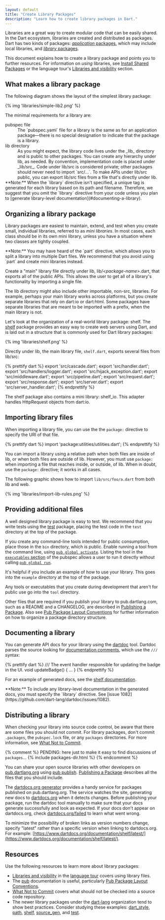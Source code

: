 ```yaml
---
layout: default
title: "Create Library Packages"
description: "Learn how to create library packages in Dart."
---
```


Libraries are a great way to create modular code that can
be easily shared. In the Dart ecosystem,
libraries are created and distributed as packages.
Dart has two kinds of packages:
[_application_ packages](/tools/pub/glossary#application-package),
which may include local libraries, and
[_library_ packages](/tools/pub/glossary#library-package).

This document explains how to create a library package
and points you to further resources.
For information on _using_ libraries, see
[Install Shared Packages](/tutorials/libraries/shared-pkgs) or the
language tour's
[Libraries and visibility](/guides/language/language-tour#libraries-and-visibility)
section.

## What makes a library package

The following diagram shows the layout of the simplest
library package:

{% img 'libraries/simple-lib2.png' %}

The minimal requirements for a library are:

<dl markdown="1">

<dt markdown="1">
pubspec file
</dt>
<dd markdown="1">
The `pubspec.yaml` file for a library is the same
as for an application package&mdash;there is no special
designation to indicate that the package is a library.
</dd>

<dt markdown="1">
lib directory
</dt>
<dd markdown="1">
As you might expect, the library code lives under the _lib_
directory and is public to other packages.
You can create any hierarchy under lib, as needed.
By convention, implementation code is placed under _lib/src_.
Code under lib/src is considered private;
other packages should never need to import `src/...`.
To make APIs under lib/src public, you can export lib/src files
from a file that's directly under lib.
</dd>

<aside class="alert alert-info" markdown="1">
**Note:**
When the `library` directive isn't specified, a unique
tag is generated for each library based on its path and filename.
Therefore, we suggest that you omit the `library` directive from
your code unless you plan to
[generate library-level documentation](#documenting-a-library).
</aside>

</dl>

## Organizing a library package

Library packages are easiest to maintain, extend, and test
when you create small, individual libraries, referred to as
_mini libraries_.
In most cases, each class should be in its own mini library, unless
you have a situation where two classes are tightly coupled.

<aside class="alert alert-info" markdown="1">
**Note:** You may have heard of the `part` directive, which allows
you to split a library into multiple Dart files. We recommend
that you avoid using `part` and create mini libraries instead.
</aside>

Create a "main" library file directly under lib,
lib/_&lt;package-name&gt;_.dart, that
exports all of the public APIs.
This allows the user to get all of a library's functionality
by importing a single file.

The lib directory might also include other importable, non-src, libraries.
For example, perhaps your main library works across platforms, but
you create separate libraries that rely on dart:io or dart:html.
Some packages have separate libraries that are meant to be imported
with a prefix, when the main library is not.

Let's look at the organization of a real-world library package: shelf. The
[shelf](https://github.com/dart-lang/shelf)
package provides an easy way to create web servers using Dart,
and is laid out in a structure that is commonly used for Dart
library packages:

{% img 'libraries/shelf.png' %}

Directly under lib, the main library file,
`shelf.dart`, exports several files from lib/src:

{% prettify dart %}
export 'src/cascade.dart';
export 'src/handler.dart';
export 'src/handlers/logger.dart';
export 'src/hijack_exception.dart';
export 'src/middleware.dart';
export 'src/pipeline.dart';
export 'src/request.dart';
export 'src/response.dart';
export 'src/server.dart';
export 'src/server_handler.dart';
{% endprettify %}

The shelf package also contains a mini library: shelf_io.
This adapter handles HttpRequest objects from dart:io.

## Importing library files

When importing a library file, you can use the
the `package:` directive to specify the URI of that file.

{% prettify dart %}
import 'package:utilities/utilities.dart';
{% endprettify %}

You can import a library using a relative path when
both files are inside of lib,
or when both files are outside of lib.
However, you must use `package:` when importing a file that reaches
inside, or outside, of lib.
When in doubt, use the `package:` directive; it works in all cases.

The following graphic shows how
to import `lib/src/foo/a.dart` from both lib and web.

{% img 'libraries/import-lib-rules.png' %}

## Providing additional files

A well designed library package is easy to test.
We recommend that you write tests using the
[test](https://github.com/dart-lang/test) package,
placing the test code in the `test` directory at the
top of the package.

If you create any command-line tools intended for public consumption,
place those in the `bin` directory, which is public.
Enable running a tool from the command line, using
[`pub global activate`](/tools/pub/cmd/pub-global#activating-a-package).
Listing the tool in the
[`executables` section](/tools/pub/pubspec#executables)
of the pubspec allows a user to run it directly without calling
[`pub global run`](/tools/pub/cmd/pub-global#running-a-script-using-pub-global-run).

It's helpful if you include an example of how to use your library.
This goes into the `example` directory at the top of the package.

Any tools or executables that you create during development that aren't for
public use go into the `tool` directory.

Other files that are required if you publish your library to
pub.dartlang.com, such as a README and a CHANGELOG, are
described in [Publishing a Package](/tools/pub/publishing).
Also see
[Pub Package Layout Conventions](/tools/pub/package-layout)
for further information on how to organize a package directory
structure.

## Documenting a library

You can generate API docs for your library using
the [dartdoc](https://github.com/dart-lang/dartdoc#dartdoc) tool.
Dartdoc parses the source looking for
[documentation comments](/guides/language/effective-dart/documentation#doc-comments),
which use the `///` syntax:

{% prettify dart %}
/// The event handler responsible for updating the badge in the UI.
void updateBadge() {
  ...
}
{% endprettify %}

For an example of generated docs, see the
[shelf documentation](https://www.dartdocs.org/documentation/shelf/latest/shelf/shelf-library.html).

<aside class="alert alert-info" markdown="1">
**Note:**
To include any library-level documentation in the generated docs,
you must specify the `library` directive.
See [issue 1082](https://github.com/dart-lang/dartdoc/issues/1082).
</aside>

## Distributing a library

When checking your library into source code control, be aware
that there are some files you should not commit. For library
packages, don't commit `.packages`, the `pubspec.lock` file,
or any `packages` directories. For more information, see
[What Not to Commit](private-files).

{% comment %}
PENDING: here just to make it easy to find discussions of `packages`...
{% include packages-dir.html %}
{% endcomment %}

You can share your open source libraries with other developers on
[pub.dartlang.org](https://pub.dartlang.org/) using
[pub publish](/tools/pub/cmd/pub-lish).
[Publishing a Package](/tools/pub/publishing)
describes all the files that you should include.

The [dartdocs.org generator](https://github.com/astashov/dartdocs.org)
provides a handy service for packages published on pub.dartlang.org.
The service watches the site, generating new docs to
[dartdocs.org](https://www.dartdocs.org/) when it detects changes.
Before publishing your package, run the dartdoc tool manually to
make sure that your docs generate successfully and look as expected.
If your docs don't appear on dartdocs.org, check
[dartdocs.org/failed](https://www.dartdocs.org/failed/index.html)
to learn what went wrong.

To minimize the possibility of broken links as version numbers change,
specify "latest" rather than a specific version when linking to
dartdocs.org. For example:
[https://www.dartdocs.org/documentation/shelf/latest/](https://www.dartdocs.org/documentation/shelf/latest/).

## Resources

Use the following resources to learn more about library packages:

* [Libraries and visibility](/guides/language/language-tour#libraries-and-visibility)
  in the [language tour](/guides/language/language-tour) covers
  using library files.
* The [pub](/tools/pub) documentation is useful, particularly
  [Pub Package Layout Conventions](/tools/pub/package-layout).
* [What Not to Commit](private-files)
  covers what should not be checked into a source code repository.
* The newer library packages under the
  [dart-lang](https://github.com/dart-lang) organization tend
  to show best practices. Consider studying these examples:
  [dart_style](https://github.com/dart-lang/dart_style),
  [path](https://github.com/dart-lang/path),
  [shelf](https://github.com/dart-lang/shelf),
  [source_gen](https://github.com/dart-lang/source_gen), and
  [test](https://github.com/dart-lang/test).
